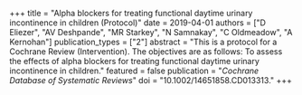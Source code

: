 +++
title = "Alpha blockers for treating functional daytime urinary incontinence in children (Protocol)"
date = 2019-04-01
authors = ["D Eliezer", "AV Deshpande", "MR Starkey", "N Samnakay", "C Oldmeadow", "A Kernohan"]
publication_types = ["2"]
abstract = "This is a protocol for a Cochrane Review (Intervention). The objectives are as follows: To assess the effects of alpha blockers for treating functional daytime urinary incontinence in children."
featured = false
publication = "*Cochrane Database of Systematic Reviews*"
doi = "10.1002/14651858.CD013313."
+++

